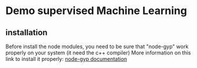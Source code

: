 # Demo supervised Machine Learning

## installation
Before install the node modules, you need to be sure that "node-gyp" work properly on your system (it need the c++ compiler)
More information on this link to install it properly: [node-gyp documentation](https://github.com/nodejs/node-gyp#on-macos)
